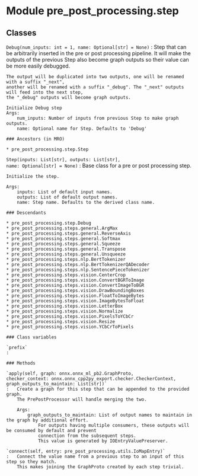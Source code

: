 Module pre_post_processing.step
===============================

Classes
-------

`Debug(num_inputs: int = 1, name: Optional[str] = None)`
:   Step that can be arbitrarily inserted in the pre or post processing pipeline.
    It will make the outputs of the previous Step also become graph outputs so their value can be more easily debugged.
    
    The output will be duplicated into two outputs, one will be renamed with a suffix "_next",
    another will be renamed with a suffix "_debug". The "_next" outputs will feed into the next step,
    the "_debug" outputs will become graph outputs.
    
    Initialize Debug step
    Args:
        num_inputs: Number of inputs from previous Step to make graph outputs.
        name: Optional name for Step. Defaults to 'Debug'

    ### Ancestors (in MRO)

    * pre_post_processing.step.Step

`Step(inputs: List[str], outputs: List[str], name: Optional[str] = None)`
:   Base class for a pre or post processing step.
    
    Initialize the step.
    
    Args:
        inputs: List of default input names.
        outputs: List of default output names.
        name: Step name. Defaults to the derived class name.

    ### Descendants

    * pre_post_processing.step.Debug
    * pre_post_processing.steps.general.ArgMax
    * pre_post_processing.steps.general.ReverseAxis
    * pre_post_processing.steps.general.Softmax
    * pre_post_processing.steps.general.Squeeze
    * pre_post_processing.steps.general.Transpose
    * pre_post_processing.steps.general.Unsqueeze
    * pre_post_processing.steps.nlp.BertTokenizer
    * pre_post_processing.steps.nlp.BertTokenizerQADecoder
    * pre_post_processing.steps.nlp.SentencePieceTokenizer
    * pre_post_processing.steps.vision.CenterCrop
    * pre_post_processing.steps.vision.ConvertBGRToImage
    * pre_post_processing.steps.vision.ConvertImageToBGR
    * pre_post_processing.steps.vision.DrawBoundingBoxes
    * pre_post_processing.steps.vision.FloatToImageBytes
    * pre_post_processing.steps.vision.ImageBytesToFloat
    * pre_post_processing.steps.vision.LetterBox
    * pre_post_processing.steps.vision.Normalize
    * pre_post_processing.steps.vision.PixelsToYCbCr
    * pre_post_processing.steps.vision.Resize
    * pre_post_processing.steps.vision.YCbCrToPixels

    ### Class variables

    `prefix`
    :

    ### Methods

    `apply(self, graph: onnx.onnx_ml_pb2.GraphProto, checker_context: onnx.onnx_cpp2py_export.checker.CheckerContext, graph_outputs_to_maintain: List[str])`
    :   Create a graph for this step that can be appended to the provided graph.
        The PrePostProcessor will handle merging the two.
        
        Args:
            graph_outputs_to_maintain: List of output names to maintain in the graph by additional effort.
                For outputs having multiple consumers, these outputs will be consumed by default and prevent
                connection from the subsequent steps.
                This value is generated by IOEntryValuePreserver.

    `connect(self, entry: pre_post_processing.utils.IoMapEntry)`
    :   Connect the value name from a previous step to an input of this step so they match.
        This makes joining the GraphProto created by each step trivial.